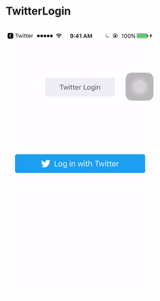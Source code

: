 # TwitterLogin

<br><img height="700" src="https://github.com/vshalvaghasiya/TwitterLogin/blob/master/ezgif.com-video-to-gif%20(3).gif">
</br>
